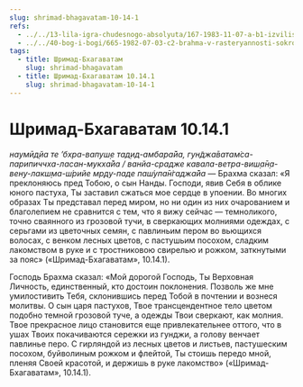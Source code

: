 ```yaml
---
slug: shrimad-bhagavatam-10-14-1
refs:
  - ../../13-lila-igra-chudesnogo-absolyuta/167-1983-11-07-a-b1-izvilistaya-i-nepostizhimaya-priroda-lily-molitvy-brahmy-proslavlyayut-krishnu-i-radharani.md
  - ../../40-bog-i-bogi/665-1982-07-03-c2-brahma-v-rasteryannosti-sokrovennyj-smysl-ego-molitvy.md
tags:
  - title: Шримад-Бхагаватам
    slug: shrimad-bhagavatam
  - title: Шримад-Бхагаватам 10.14.1
    slug: shrimad-bhagavatam-10-14-1
---
```


# Шримад-Бхагаватам 10.14.1

*наумӣд̣йа те ’бхра-вапуш̣е тад̣ид-амбара̄йа, гун̃джа̄ватам̇са-парипиччха-ласан-мукха̄йа / ванйа-срадже кавала-ветра-виш̣а̄н̣а-вен̣у-лакш̣ма-ш́рийе мр̣ду-паде паш́упа̄н̇гаджа̄йа* — Брахма сказал: «Я преклоняюсь пред Тобою, о сын Нанды. Господи, явив Себя в облике юного пастуха, Ты заставил сжаться мое сердце в упоении. Во многих образах Ты представал перед миром, но ни один из них очарованием и благолепием не сравнится с тем, что я вижу сейчас — темноликого, точно сваянного из грозовой тучи, в сверкающих молниями одеждах, с серьгами из цветочных семян, с павлиньим пером во вьющихся волосах, с венком лесных цветов, с пастушьим посохом, сладким лакомством в руке и с тростниковою свирелью и рожком, заткнутыми за пояс» («Шримад-Бхагаватам», 10.14.1).


Господь Брахма сказал: «Мой дорогой Господь, Ты Верховная Личность, единственный, кто достоин поклонения. Позволь же мне умилостивить Тебя, склонившись перед Тобой в почтении и вознеся молитвы. О сын царя пастухов, Твое трансцендентное тело цветом подобно темной грозовой туче, а одежды Твои сверкают, как молния. Твое прекрасное лицо становится еще привлекательнее оттого, что в ушах Твоих покачиваются сережки из гунджи, а голову венчает павлинье перо. С гирляндой из лесных цветов и листьев, пастушеским посохом, буйволиным рожком и флейтой, Ты стоишь передо мной, пленяя Своей красотой, и держишь в руке лакомство» («Шримад-Бхагаватам», 10.14.1).


